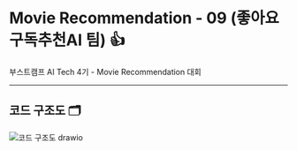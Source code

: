 # Movie Recommendation - 09 (좋아요구독추천AI 팀) 👍

부스트캠프 AI Tech 4기 - Movie Recommendation 대회

---

## 코드 구조도 🗂️

![코드 구조도 drawio](https://user-images.githubusercontent.com/94108712/208797052-82871c40-05b1-49c6-aee3-a4145717c7e3.png)
